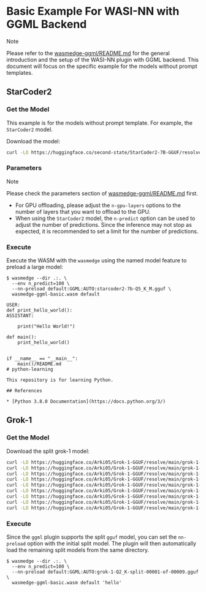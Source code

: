 # Basic Example For WASI-NN with GGML Backend

> [!NOTE]
> Please refer to the [wasmedge-ggml/README.md](../README.md) for the general introduction and the setup of the WASI-NN plugin with GGML backend. This document will focus on the specific example for the models without prompt templates.

## StarCoder2

### Get the Model

This example is for the models without prompt template. For example, the `StarCoder2` model.

Download the model:

```bash
curl -LO https://huggingface.co/second-state/StarCoder2-7B-GGUF/resolve/main/starcoder2-7b-Q5_K_M.gguf
```

### Parameters

> [!NOTE]
> Please check the parameters section of [wasmedge-ggml/README.md](https://github.com/second-state/WasmEdge-WASINN-examples/tree/master/wasmedge-ggml#parameters) first.

- For GPU offloading, please adjust the `n-gpu-layers` options to the number of layers that you want to offload to the GPU.
- When using the `StarCoder2` model, the `n-predict` option can be used to adjust the number of predictions. Since the inference may not stop as expected, it is recommended to set a limit for the number of predictions.

### Execute

Execute the WASM with the `wasmedge` using the named model feature to preload a large model:

```console
$ wasmedge --dir .:. \
  --env n_predict=100 \
  --nn-preload default:GGML:AUTO:starcoder2-7b-Q5_K_M.gguf \
  wasmedge-ggml-basic.wasm default

USER:
def print_hello_world():
ASSISTANT:

    print("Hello World!")

def main():
    print_hello_world()


if __name__ == "__main__":
    main()/README.md
# python-learning

This repository is for learning Python.

## References

* [Python 3.8.0 Documentation](https://docs.python.org/3/)
```

## Grok-1

### Get the Model

Download the split grok-1 model:

```bash
curl -LO https://huggingface.co/Arki05/Grok-1-GGUF/resolve/main/grok-1-Q2_K-split-00001-of-00009.gguf
curl -LO https://huggingface.co/Arki05/Grok-1-GGUF/resolve/main/grok-1-Q2_K-split-00002-of-00009.gguf
curl -LO https://huggingface.co/Arki05/Grok-1-GGUF/resolve/main/grok-1-Q2_K-split-00003-of-00009.gguf
curl -LO https://huggingface.co/Arki05/Grok-1-GGUF/resolve/main/grok-1-Q2_K-split-00004-of-00009.gguf
curl -LO https://huggingface.co/Arki05/Grok-1-GGUF/resolve/main/grok-1-Q2_K-split-00005-of-00009.gguf
curl -LO https://huggingface.co/Arki05/Grok-1-GGUF/resolve/main/grok-1-Q2_K-split-00006-of-00009.gguf
curl -LO https://huggingface.co/Arki05/Grok-1-GGUF/resolve/main/grok-1-Q2_K-split-00007-of-00009.gguf
curl -LO https://huggingface.co/Arki05/Grok-1-GGUF/resolve/main/grok-1-Q2_K-split-00008-of-00009.gguf
curl -LO https://huggingface.co/Arki05/Grok-1-GGUF/resolve/main/grok-1-Q2_K-split-00009-of-00009.gguf
```

### Execute

Since the `ggml` plugin supports the split `gguf` model, you can set the `nn-preload` option with the initial split model. The plugin will then automatically load the remaining split models from the same directory.

```console
$ wasmedge --dir .:. \
  --env n_predict=100 \
  --nn-preload default:GGML:AUTO:grok-1-Q2_K-split-00001-of-00009.gguf \
  wasmedge-ggml-basic.wasm default 'hello'
```
